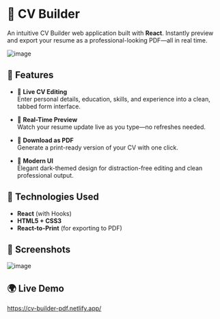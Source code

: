 # 💼 CV Builder

An intuitive CV Builder web application built with **React**. Instantly preview and export your resume as a professional-looking PDF—all in real time.

![image](https://github.com/user-attachments/assets/7a36c825-a4a7-405b-90a0-12f9fed4469d)

## 🚀 Features

- 📝 **Live CV Editing**  
  Enter personal details, education, skills, and experience into a clean, tabbed form interface.

- 🔎 **Real-Time Preview**  
  Watch your resume update live as you type—no refreshes needed.

- 📄 **Download as PDF**  
  Generate a print-ready version of your CV with one click.

- 🎨 **Modern UI**  
  Elegant dark-themed design for distraction-free editing and clean professional output.

## 🔧 Technologies Used

- **React** (with Hooks)
- **HTML5 + CSS3**
- **React-to-Print** (for exporting to PDF)

## 📸 Screenshots

![image](https://github.com/user-attachments/assets/512a692f-374f-4224-9961-bc036d8b0e6b)

## 🌍 Live Demo

https://cv-builder-pdf.netlify.app/

